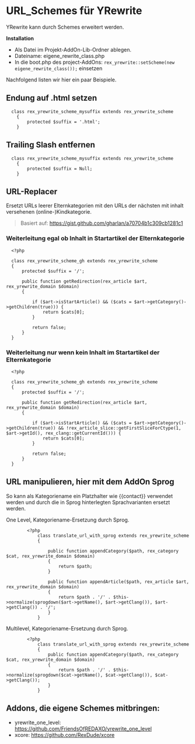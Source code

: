 # URL_Schemes für YRewrite
YRewrite kann durch Schemes erweitert werden. 

**Installation**
- Als Datei im Projekt-AddOn-Lib-Ordner ablegen. 
- Dateiname: eigene_rewrite_class.php
- In die boot.php des project-AddOns: `rex_yrewrite::setScheme(new eigene_rewrite_class());` einsetzen

Nachfolgend listen wir hier ein paar Beispiele. 

## Endung auf .html setzen
      class rex_yrewrite_scheme_mysuffix extends rex_yrewrite_scheme
        {
            protected $suffix = '.html';
        }
  
## Trailing Slash entfernen
      class rex_yrewrite_scheme_mysuffix extends rex_yrewrite_scheme
        {
            protected $suffix = Null;
        }  
  

## URL-Replacer

Ersetzt URLs leerer Elternkategorien mit den URLs der nächsten mit inhalt versehenen (online-)Kindkategorie.

> Basiert auf: https://gist.github.com/gharlan/a70704b1c309cb1281c1


### Weiterleitung egal ob Inhalt in Startartikel der Elternkategorie
      <?php

      class rex_yrewrite_scheme_gh extends rex_yrewrite_scheme
      {
          protected $suffix = '/';

          public function getRedirection(rex_article $art, rex_yrewrite_domain $domain)
          {

              if ($art->isStartArticle() && ($cats = $art->getCategory()->getChildren(true))) {
                  return $cats[0];
              }

              return false;
          }
      }

### Weiterleitung nur wenn kein Inhalt im Startartikel der Elternkategorie

      <?php

      class rex_yrewrite_scheme_gh extends rex_yrewrite_scheme
      {
          protected $suffix = '/';

          public function getRedirection(rex_article $art, rex_yrewrite_domain $domain)
          {

              if ($art->isStartArticle() && ($cats = $art->getCategory()->getChildren(true)) && !rex_article_slice::getFirstSliceForCtype(1, $art->getId(), rex_clang::getCurrentId())) {
                  return $cats[0];
              }

              return false;
          }
      }
      
## URL manipulieren, hier mit dem AddOn Sprog

So kann als Kategoriename ein Platzhalter wie {{contact}} verwendet werden und durch die in Sprog hinterlegten Sprachvarianten ersetzt werden. 

One Level, Kategoriename-Ersetzung durch Sprog.

            <?php
                class translate_url_with_sprog extends rex_yrewrite_scheme
                {

                    public function appendCategory($path, rex_category $cat, rex_yrewrite_domain $domain)
                    {
                        return $path;
                    }

                    public function appendArticle($path, rex_article $art, rex_yrewrite_domain $domain)
                    {
                        return $path . '/' . $this->normalize(sprogdown($art->getName(), $art->getClang()), $art->getClang()) . '/';
                    }
                }

Multilevel, Kategoriename-Ersetzung durch Sprog.

            <?php
                class translate_url_with_sprog extends rex_yrewrite_scheme
                {
                    public function appendCategory($path, rex_category $cat, rex_yrewrite_domain $domain)
                    {
                        return $path . '/' . $this->normalize(sprogdown($cat->getName(), $cat->getClang()), $cat->getClang());
                    }
                }








## Addons, die eigene Schemes mitbringen:

- yrewrite_one_level: https://github.com/FriendsOfREDAXO/yrewrite_one_level
- xcore: https://github.com/RexDude/xcore
